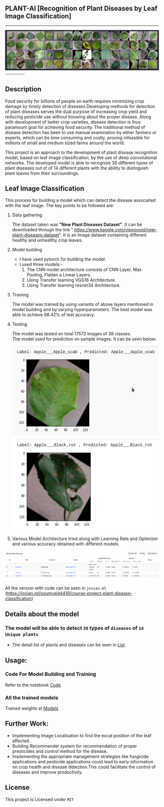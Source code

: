 ## PLANT-AI [Recognition of Plant Diseases by Leaf Image Classification]
----------
 <img src="./Assets/batch.png" alt="batch of image"/>
----------

## Description
   Food security for billions of people on earth requires minimizing crop damage by timely detection of diseases.Developing methods
for detection  of plant diseases serves the dual purpose of increasing crop yield and reducing pesticide use without knowing 
about the proper disease. Along with development of better crop varieties, disease detection is thus paramount goal for achieving 
food security. The traditional method of disease detection has been to use manual examination by either farmers or experts, which 
can be time consuming and costly, proving infeasible for millions of small and medium sized farms around the world.

   This project is an approach to the development of plant disease recognition model, based on leaf image classification, by the
use of deep convolutional networks. The developed model is able to recognize 38 different types of plant diseases out of of 14 different plants with the ability to distinguish plant leaves from their surroundings.


## Leaf Image Classification

 This process for building a model which can detect the disease assocaited with the leaf image. The key points to be followed are:

1. Data gathering 

   The dataset taken was **"New Plant Diseases Dataset"**. It can be downloaded through the link " https://www.kaggle.com/vipoooool/new-plant-diseases-dataset". It is an Image dataset containing different healthy and unhealthy crop leaves.

2. Model building
   - I have used pytorch for building the model.
   - I used three models:-
      1. The CNN model architecture consists of CNN Layer, Max Pooling, Flatten a Linear Layers.
      2. Using Transfer learning VGG16 Architecture.
      3. Using Transfer learning resnet34 Architecture.

3. Training

   The model was trained  by  using variants of above layers mentioned in model building and by varying hyperparameters. The best model was able to achieve 98.42% of test accuracy.

4. Testing

   The model was tested on total 17572 images of 38 classes.<br/>
   The model used for prediction on sample images. It can be seen below:
   <!-- <img src="" alt="index1" height="300px"/> -->
   <div align="center">
   <img src="./Assets/out1.png" alt="index2" height="300px" width="500"/>
   <img src="./Assets/out2.png" alt="index3" height="300px"  width="500"/>
   </div>
5. Various Model Architecture tried along with Learning Rate and Optimizer and various accuracy obtained with different models.
 
  <img src="./Assets/models.png" alt="models" />

  All the version with code can be seen in `jovian.ml` (https://jovian.ml/soumyajit4419/course-project-plant-disease-classification) 
<br/>

## Details about the model

### The model will be able to detect `38` types of `diseases` of `14 Unique plants`
- The detail list of plants and diseases can be seen in  [List](Src) 

## Usage:

### Code For Model Building and Training  
   Refer to the notebook [Code](Src)  

### All the trained models
   Trained weights at [Models](Models)


## Further Work:
- Implementing Image Localisation to find the excat position of the leaf affected .
- Building Recommender system for recommendation of proper presticides and  control method for the disease. 
- Implementing the appropriate management strategies like fungicide applications and pesticide applications could lead to early 
information on crop health and disease detection.This could facilitate the control of diseases and improve productivity.


## License
This project is Licensed under `MIT` 